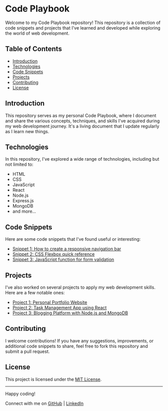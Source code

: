 # Code Playbook

Welcome to my Code Playbook repository! This repository is a collection of code snippets and projects that I've learned and developed while exploring the world of web development.

## Table of Contents

- [Introduction](#introduction)
- [Technologies](#technologies)
- [Code Snippets](#code-snippets)
- [Projects](#projects)
- [Contributing](#contributing)
- [License](#license)

## Introduction

This repository serves as my personal Code Playbook, where I document and share the various concepts, techniques, and skills I've acquired during my web development journey. It's a living document that I update regularly as I learn new things.

## Technologies

In this repository, I've explored a wide range of technologies, including but not limited to:

- HTML
- CSS
- JavaScript
- React
- Node.js
- Express.js
- MongoDB
- and more...

## Code Snippets

Here are some code snippets that I've found useful or interesting:

- [Snippet 1: How to create a responsive navigation bar](snippets/responsive-navbar.md)
- [Snippet 2: CSS Flexbox quick reference](snippets/flexbox-reference.md)
- [Snippet 3: JavaScript function for form validation](snippets/form-validation.md)

## Projects

I've also worked on several projects to apply my web development skills. Here are a few notable ones:

- [Project 1: Personal Portfolio Website](projects/portfolio-website)
- [Project 2: Task Management App using React](projects/task-management-app)
- [Project 3: Blogging Platform with Node.js and MongoDB](projects/blog-platform)

## Contributing

I welcome contributions! If you have any suggestions, improvements, or additional code snippets to share, feel free to fork this repository and submit a pull request.

## License

This project is licensed under the [MIT License](LICENSE).

---

Happy coding!

Connect with me on [GitHub](https://github.com/yourusername) | [LinkedIn](https://linkedin.com/in/yourusername)
